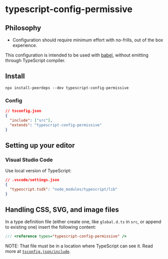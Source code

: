 # typescript-config-permissive

## Philosophy

- Configuration should require minimum effort with no-frills, out of the box experience.

This configuration is intended to be used with [babel](https://babeljs.io/), without emitting through TypeScript compiler.

## Install

```shell
npx install-peerdeps --dev typescript-config-permissive
```

### Config

```json
// tsconfig.json
{
  "include": ["src"],
  "extends": "typescript-config-permissive"
}
```

## Setting up your editor

### Visual Studio Code

Use local version of TypeScript:

```json
// .vscode/settings.json
{
  "typescript.tsdk": "node_modules/typescript/lib"
}
```

## Handling CSS, SVG, and image files

In a type definition file (either create one, like `global.d.ts` in `src`, or append to existing one) insert the following content:

```js
/// <reference types="typescript-config-permissive" />
```

NOTE: That file must be in a location where TypeScript can see it. Read more at [`tsconfig.json/include`](https://www.typescriptlang.org/v2/en/tsconfig#include).
